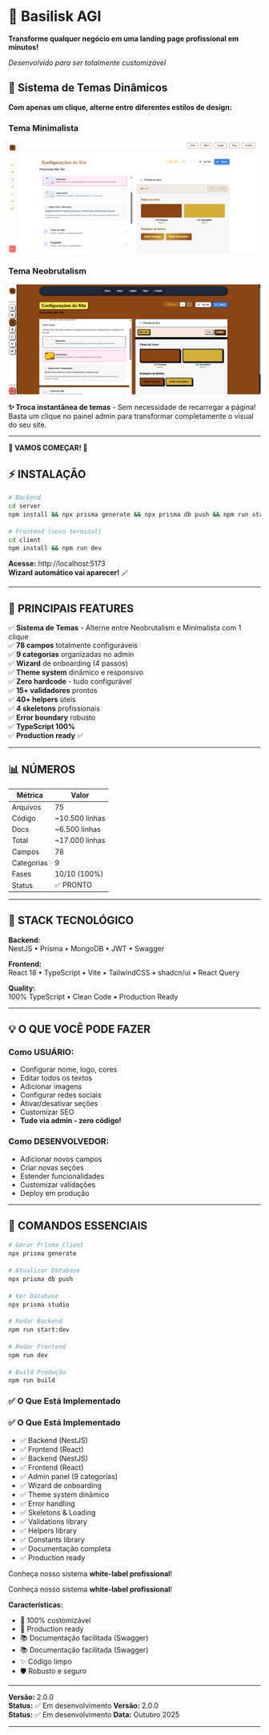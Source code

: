 # 🦎 Basilisk AGI

**Transforme qualquer negócio em uma landing page profissional em minutos!**

*Desenvolvido para ser totalmente customizável*

## 🎨 Sistema de Temas Dinâmicos

**Com apenas um clique, alterne entre diferentes estilos de design:**

### Tema Minimalista
![Tema Minimalista ](Captura%20de%20tela%202025-10-08%20133213.png)

### Tema  Neobrutalism 
![Tema Neobrutalism](Captura%20de%20tela%202025-10-08%20133315.png)

**✨ Troca instantânea de temas** - Sem necessidade de recarregar a página! Basta um clique no painel admin para transformar completamente o visual do seu site.

---

**🚀 VAMOS COMEÇAR! 🚀**


## ⚡ INSTALAÇÃO 

```bash
# Backend
cd server
npm install && npx prisma generate && npx prisma db push && npm run start:dev

# Frontend (novo terminal)
cd client
npm install && npm run dev
```

**Acesse:** http://localhost:5173  
**Wizard automático vai aparecer!** 🪄

---

## 🎨 PRINCIPAIS FEATURES

✅ **Sistema de Temas** - Alterne entre Neobrutalism e Minimalista com 1 clique  
✅ **78 campos** totalmente configuráveis  
✅ **9 categorias** organizadas no admin  
✅ **Wizard** de onboarding (4 passos)  
✅ **Theme system** dinâmico e responsivo  
✅ **Zero hardcode** - tudo configurável  
✅ **15+ validadores** prontos  
✅ **40+ helpers** úteis  
✅ **4 skeletons** profissionais  
✅ **Error boundary** robusto  
✅ **TypeScript 100%**  
✅ **Production ready** ✅

---

## 📊 NÚMEROS

| Métrica | Valor |
|---------|-------|
| Arquivos | 75 |
| Código | ~10.500 linhas |
| Docs | ~6.500 linhas |
| Total | ~17.000 linhas |
| Campos | 78 |
| Categorias | 9 |
| Fases | 10/10 (100%) |
| Status | ✅ PRONTO |

---

## 🎯 STACK TECNOLÓGICO

**Backend:**  
NestJS • Prisma • MongoDB • JWT • Swagger

**Frontend:**  
React 18 • TypeScript • Vite • TailwindCSS • shadcn/ui • React Query

**Quality:**  
100% TypeScript • Clean Code • Production Ready

---

## 💡 O QUE VOCÊ PODE FAZER

### Como USUÁRIO:
- Configurar nome, logo, cores
- Editar todos os textos
- Adicionar imagens
- Configurar redes sociais
- Ativar/desativar seções
- Customizar SEO
- **Tudo via admin - zero código!**

### Como DESENVOLVEDOR:
- Adicionar novos campos
- Criar novas seções
- Estender funcionalidades
- Customizar validações
- Deploy em produção

---

## 🚀 COMANDOS ESSENCIAIS

```bash
# Gerar Prisma Client
npx prisma generate

# Atualizar Database
npx prisma db push

# Ver Database
npx prisma studio

# Rodar Backend
npm run start:dev

# Rodar Frontend
npm run dev

# Build Produção
npm run build
```

### ✅ O Que Está Implementado
### ✅ O Que Está Implementado

- ✅ Backend (NestJS)
- ✅ Frontend  (React)
- ✅ Backend (NestJS)
- ✅ Frontend  (React)
- ✅ Admin panel (9 categorias)
- ✅ Wizard de onboarding
- ✅ Theme system dinâmico
- ✅ Error handling
- ✅ Skeletons & Loading
- ✅ Validations library
- ✅ Helpers library
- ✅ Constants library
- ✅ Documentação completa
- ✅ Production ready


Conheça nosso sistema **white-label profissional**!

Conheça nosso sistema **white-label profissional**!

**Características:**
- 🎨 100% customizável
- 🚀 Production ready
- 📚 Documentação facilitada (Swagger)
- 📚 Documentação facilitada (Swagger)
- ✨ Código limpo
- 🛡️ Robusto e seguro

---

**Versão:** 2.0.0   
**Status:** ✅ Em desenvolvimento
**Versão:** 2.0.0   
**Status:** ✅ Em desenvolvimento
**Data:** Outubro 2025

---



